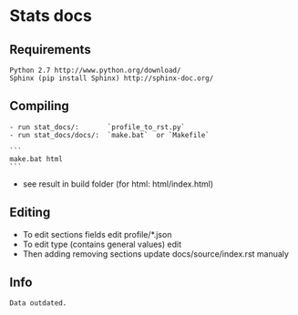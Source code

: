 Stats docs
==========

Requirements
------------
    Python 2.7 http://www.python.org/download/
    Sphinx (pip install Sphinx) http://sphinx-doc.org/


Compiling
---------
    - run stat_docs/:       `profile_to_rst.py`
    - run stat_docs/docs/:  `make.bat`  or `Makefile`

    ```
    make.bat html
    ```

- see result in build folder (for html: html/index.html)

Editing
-------

  - To edit sections fields edit profile/*.json
  - To edit type (contains general values) edit
  - Then adding removing sections update docs/source/index.rst manualy


Info
----
    Data outdated.
